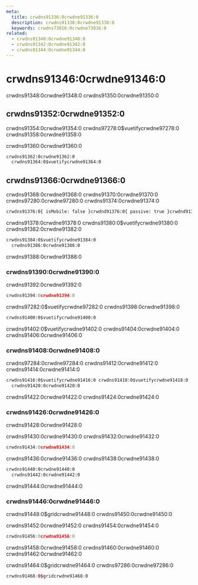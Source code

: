 ```yaml
---
meta:
  title: crwdns91336:0crwdne91336:0
  description: crwdns91338:0crwdne91338:0
  keywords: crwdns73016:0crwdne73016:0
related:
  - crwdns91340:0crwdne91340:0
  - crwdns91342:0crwdne91342:0
  - crwdns91344:0crwdne91344:0
---
```


# crwdns91346:0crwdne91346:0

crwdns91348:0crwdne91348:0 crwdns91350:0crwdne91350:0

<entry-ad />

<breakpoints-table />

## crwdns91352:0crwdne91352:0

crwdns91354:0crwdne91354:0 crwdns97278:0$vuetifycrwdne97278:0 crwdns91358:0crwdne91358:0

crwdns91360:0crwdne91360:0

```html
crwdns91362:0crwdne91362:0
  crwdns91364:0$vuetifycrwdne91364:0
```

## crwdns91366:0crwdne91366:0

crwdns91368:0crwdne91368:0 crwdns91370:0crwdne91370:0 crwdns97280:0crwdne97280:0 crwdns91374:0crwdne91374:0

```html
crwdns91376:0{ isMobile: false }crwdnd91376:0{ passive: true }crwdnd91376:0{ passive: true }crwdne91376:0
```

crwdns91378:0crwdne91378:0 crwdns91380:0$vuetifycrwdne91380:0 crwdns91382:0crwdne91382:0

```html
crwdns91384:0$vuetifycrwdne91384:0
  crwdns91386:0crwdne91386:0
```

crwdns91388:0crwdne91388:0

### crwdns91390:0crwdne91390:0

crwdns91392:0crwdne91392:0

```ts
crwdns91394:0crwdne91394:0
```

crwdns97282:0$vuetifycrwdne97282:0 crwdns91398:0crwdne91398:0

```html
crwdns91400:0$vuetifycrwdne91400:0
```

crwdns91402:0$vuetifycrwdne91402:0 crwdns91404:0crwdne91404:0 crwdns91406:0crwdne91406:0

### crwdns91408:0crwdne91408:0

crwdns97284:0crwdne97284:0 crwdns91412:0crwdne91412:0 crwdns91414:0crwdne91414:0

```html
crwdns91416:0$vuetifycrwdne91416:0 crwdns91418:0$vuetifycrwdne91418:0
  crwdns91420:0crwdne91420:0
```

crwdns91422:0crwdne91422:0 crwdns91424:0crwdne91424:0

### crwdns91426:0crwdne91426:0

<alert type="info">
  crwdns91428:0crwdne91428:0
</alert>

crwdns91430:0crwdne91430:0 crwdns91432:0crwdne91432:0

```js
crwdns91434:0crwdne91434:0
```

crwdns91436:0crwdne91436:0 crwdns91438:0crwdne91438:0

```html
crwdns91440:0crwdne91440:0
  crwdns91442:0crwdne91442:0
```

crwdns91444:0crwdne91444:0

### crwdns91446:0crwdne91446:0

<alert type="warning">
  crwdns91448:0$gridcrwdne91448:0 crwdns91450:0crwdne91450:0
</alert>

crwdns91452:0crwdne91452:0 crwdns91454:0crwdne91454:0

```js
crwdns91456:0crwdne91456:0
```

crwdns91458:0crwdne91458:0 crwdns91460:0crwdne91460:0 crwdns91462:0crwdne91462:0

crwdns91464:0$gridcrwdne91464:0 crwdns97286:0crwdne97286:0

```scss
crwdns91468:0$gridcrwdne91468:0
```

<backmatter />
